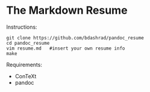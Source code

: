 The Markdown Resume
===================

Instructions:

    git clone https://github.com/bdashrad/pandoc_resume
    cd pandoc_resume
    vim resume.md   #insert your own resume info
    make

Requirements:

 * ConTeXt
 * pandoc
